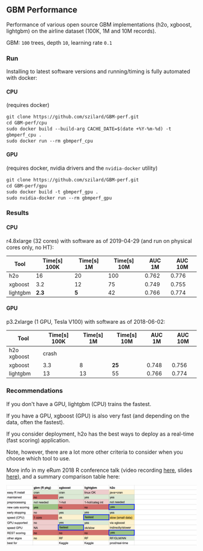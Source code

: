 
## GBM Performance

Performance of various open source GBM implementations (h2o, xgboost, lightgbm) on the airline dataset (100K, 1M and 10M records).

GBM: `100` trees, depth `10`, learning rate `0.1`



### Run

Installing to latest software versions and running/timing is fully automated with docker: 

#### CPU

(requires docker)

```
git clone https://github.com/szilard/GBM-perf.git
cd GBM-perf/cpu
sudo docker build --build-arg CACHE_DATE=$(date +%Y-%m-%d) -t gbmperf_cpu .
sudo docker run --rm gbmperf_cpu
```

#### GPU

(requires docker, nvidia drivers and the `nvidia-docker` utility)

```
git clone https://github.com/szilard/GBM-perf.git
cd GBM-perf/gpu
sudo docker build -t gbmperf_gpu .
sudo nvidia-docker run --rm gbmperf_gpu
```



### Results


#### CPU 

r4.8xlarge (32 cores) with software as of 2019-04-29 (and run on physical cores only, no HT):

Tool         | Time[s] 100K | Time[s] 1M  |  Time[s] 10M  |   AUC 1M  |   AUC 10M
-------------|--------------|-------------|---------------|-----------|------------
h2o          |   16         |   20        |    100        |   0.762   |   0.776
xgboost      |   3.2        |   12        |     75        |   0.749   |   0.755
lightgbm     |   **2.3**    |    **5**    |     42        |   0.766   |   0.774


#### GPU

p3.2xlarge (1 GPU, Tesla V100) with software as of 2018-06-02:

Tool            | Time[s] 100K | Time[s] 1M  |  Time[s] 10M  |   AUC 1M  |   AUC 10M
----------------|--------------|-------------|---------------|-----------|------------
h2o xgboost     |  crash       |             |               |           |  
xgboost         |   3.3        |   8         |   **25**      |   0.748   |   0.756
lightgbm        |   13         |   13        |    55         |   0.766   |   0.774



### Recommendations

If you don't have a GPU, lightgbm (CPU) trains the fastest.

If you have a GPU, xgboost (GPU) is also very fast (and depending on the data, 
often the fastest).

If you consider deployment, h2o has the best ways to deploy as a real-time
(fast scoring) application.

Note, however, there are a lot more other criteria to consider when you choose which tool
to use.

More info in my eRum 2018 R conference talk 
(video recording [here](https://www.youtube.com/watch?v=DqS6EKjqBbY),
slides [here](https://speakerdeck.com/szilard/better-than-deep-learning-gradient-boosting-machines-gbm-in-r-erum-conference-budapest-may-2018)), and a summary comparison table here:

![](comparison_table.png)



